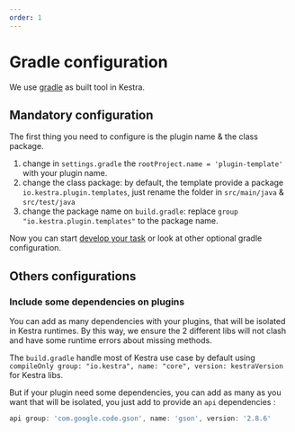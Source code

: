 ```yaml
---
order: 1
---
```

# Gradle configuration

We use [gradle](https://gradle.org/) as built tool in Kestra.


## Mandatory configuration 
The first thing you need to configure is the plugin name & the class package. 

1. change in `settings.gradle` the `rootProject.name = 'plugin-template'` with your plugin name. 
2. change the class package: by default, the template provide a package `io.kestra.plugin.templates`, just rename the folder in `src/main/java` & `src/test/java` 
3. change the package name on `build.gradle`: replace `group "io.kestra.plugin.templates"` to the package name.


Now you can start [develop your task](docs/plugin-developer-guide/runnable-task) or look at other optional gradle configuration.

## Others configurations 

### Include some dependencies on plugins

You can add as many dependencies with your plugins, that will be isolated in Kestra runtimes. By this way, we ensure the 2 different libs will not clash and have some runtime errors about missing methods. 

The `build.gradle` handle most of Kestra use case by default using `compileOnly group: "io.kestra", name: "core", version: kestraVersion` for Kestra libs.

But if your plugin need some dependencies, you can add as many as you want that will be isolated, you just add to provide an `api` dependencies : 

```groovy
api group: 'com.google.code.gson', name: 'gson', version: '2.8.6'
```


